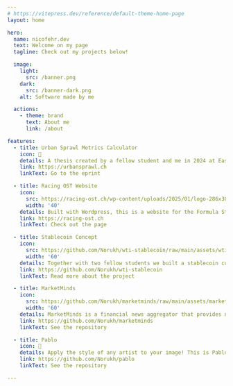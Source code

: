 ```yaml
---
# https://vitepress.dev/reference/default-theme-home-page
layout: home

hero:
  name: nicofehr.dev
  text: Welcome on my page
  tagline: Check out my projects below!

  image: 
    light:
      src: /banner.png
    dark:
      src: /banner-dark.png
    alt: Software made by me

  actions:
    - theme: brand
      text: About me
      link: /about

features:
  - title: Urban Sprawl Metrics Calculator
    icon: 📘
    details: A thesis created by a fellow student and me in 2024 at Eastern Switzerland University of Applied Sciences. The website is currently work in progress.
    link: https://urbansprawl.ch
    linkText: Go to the eprint

  - title: Racing OST Website
    icon:
      src: https://racing-ost.ch/wp-content/uploads/2025/01/logo-286x300.png
      width: '40'
    details: Built with Wordpress, this is a website for the Formula Student team at Eastern Switzerland University of Applied Sciences.
    link: https://racing-ost.ch
    linkText: Check out the page  

  - title: Stablecoin Concept
    icon:
      src: https://github.com/Norukh/wti-stablecoin/raw/main/assets/wtist-no-bg.png
      width: '60'
    details: Together with two fellow students we built a stablecoin concept using Solidity for the WTI oil price on the Arbitrum L2 Blockchain based on Ethereum.
    link: https://github.com/Norukh/wti-stablecoin
    linkText: Read more about the project

  - title: MarketMinds
    icon:
      src: https://github.com/Norukh/marketminds/raw/main/assets/marketminds-logo-transparent.png
      width: '60'
    details: MarketMinds is a financial news aggregator that provides news from various selected sources. AI does sentiment analysis and tags articles with named entity recognition.
    link: https://github.com/Norukh/marketminds
    linkText: See the repository

  - title: Pablo
    icon: 🎨
    details: Apply the style of any artist to your image! This is Pablo the AI artist that can apply any artists style to your image.
    link: https://github.com/Norukh/pablo
    linkText: See the repository

---
```


